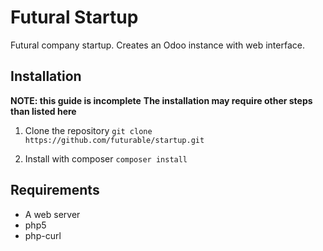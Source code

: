 # Futural Startup

Futural company startup. 
Creates an Odoo instance with web interface.

## Installation
**NOTE: this guide is incomplete**
**The installation may require other steps than listed here**

1. Clone the repository 
`git clone https://github.com/futurable/startup.git`

2. Install with composer
`composer install`

## Requirements
* A web server
* php5
* php-curl
